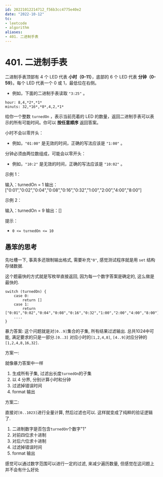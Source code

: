 ```yaml
---
id: 20221012214712_f56b3cc4775e40e2
date: "2022-10-12"
tc:
- leetcode
- algorithm
aliases:
- 401. 二进制手表
---
```


# 401. 二进制手表


二进制手表顶部有 4 个 LED 代表 **小时（0-11）**，底部的 6 个 LED 代表 **分钟（0-59）**。每个 LED 代表一个 0 或 1，最低位在右侧。

* 例如，下面的二进制手表读取 `"3:25"` 。


```
hour: 8,4,*2*,*1*
minuts: 32,*16*,*8*,4,2,*1*
```

给你一个整数 `turnedOn` ，表示当前亮着的 LED 的数量，返回二进制手表可以表示的所有可能时间。你可以 **按任意顺序** 返回答案。

小时不会以零开头：

* 例如，`"01:00"` 是无效的时间，正确的写法应该是 `"1:00"` 。

分钟必须由两位数组成，可能会以零开头：

* 例如，`"10:2"` 是无效的时间，正确的写法应该是 `"10:02"` 。

示例 1：

输入：turnedOn = 1
输出：\["0:01","0:02","0:04","0:08","0:16","0:32","1:00","2:00","4:00","8:00"\]

示例 2：

输入：turnedOn = 9
输出：\[\]

提示：

* `0 <= turnedOn <= 10`

## 愚笨的思考

先吐槽一下, 事真多还限制输出格式, 需要补充`"0"`, 感觉测试程序就是用 `set` 结构存储数据.

这个题最快的方式就是写枚举直接返回, 因为每一个数字答案是确定的, 这么做是最快的.
```
switch (turnedOn) {
    case 0:
        return []
    case 1:
        return ["0:01","0:02","0:04","0:08","0:16","0:32","1:00","2:00","4:00","8:00"]
    ....
}
```

暴力答案: 这个问题就是对`[0..9]`集合的子集, 所有结果过滤输出. 总共1024中可能, 满足要求的只是一部分.`[0..3]` 对应小时的`[1,2,4,8]`, `[4..9]`对应分钟的`[1,2,4,8,16,32]`.

方案一:

就像暴力答案中一样
1. 生成所有子集, 过滤出长度`turnedOn`的子集
2. 以 4 分界, 分别计算小时和分钟
3. 过滤掉错误时间
4. format 输出

方案二:

直接对`[0..1023]`进行全量计算, 然后过滤也可以. 这样就变成了纯粹的验证逻辑了.

1. 二进制数字是否包含`turnedOn`个数字"1"
2. 对前四位求十进制
3. 对后六位求十进制
4. 过滤掉错误时间
5. format 输出

感觉可以通过数字范围可以进行一定的过滤, 来减少遍历数量, 但感觉在这问题上并不会有什么好处
